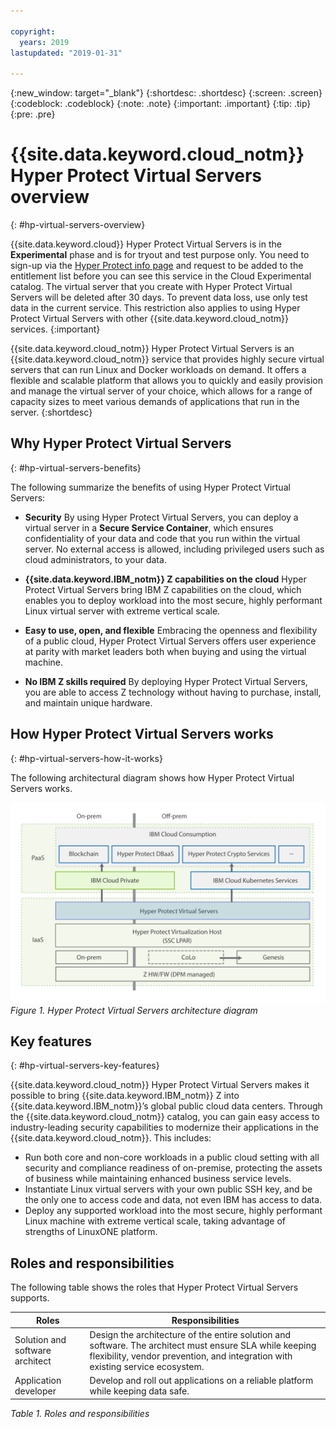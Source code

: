 ```yaml
---

copyright:
  years: 2019
lastupdated: "2019-01-31"

---
```


{:new_window: target="_blank"}
{:shortdesc: .shortdesc}
{:screen: .screen}
{:codeblock: .codeblock}
{:note: .note}
{:important: .important}
{:tip: .tip}
{:pre: .pre}

# {{site.data.keyword.cloud_notm}} Hyper Protect Virtual Servers overview
{: #hp-virtual-servers-overview}

{{site.data.keyword.cloud}} Hyper Protect Virtual Servers is in the **Experimental** phase and is for tryout and test purpose only. You need to sign-up via the [Hyper Protect info page](https://www.ibm.com/cloud/hyper-protect-services) and request to be added to the entitlement list before you can see this service in the Cloud Experimental catalog. The virtual server that you create with Hyper Protect Virtual Servers will be deleted after 30 days. To prevent data loss, use only test data in the current service. This restriction also applies to using Hyper Protect Virtual Servers with other {{site.data.keyword.cloud_notm}} services.
{:important}

{{site.data.keyword.cloud_notm}} Hyper Protect Virtual Servers is an {{site.data.keyword.cloud_notm}} service that provides highly secure virtual servers that can run Linux and Docker workloads on demand. It offers a flexible and scalable platform that allows you to quickly and easily provision and manage the virtual server of your choice, which allows for a range of capacity sizes to meet various demands of applications that run in the server.
{:shortdesc}


## Why Hyper Protect Virtual Servers  
{: #hp-virtual-servers-benefits}

The following summarize the benefits of using Hyper Protect Virtual Servers:

- **Security**
  By using Hyper Protect Virtual Servers, you can deploy a virtual server in a **Secure Service Container**, which ensures confidentiality of your data and code that you run within the virtual server. No external access is allowed, including privileged users such as cloud administrators, to your data.

- **{{site.data.keyword.IBM_notm}} Z capabilities on the cloud**
  Hyper Protect Virtual Servers bring IBM Z capabilities on the cloud, which enables you to deploy workload into the most secure, highly performant Linux virtual server with extreme vertical scale.

- **Easy to use, open, and flexible**
  Embracing the openness and flexibility of a public cloud, Hyper Protect Virtual Servers offers user experience at parity with market leaders both when buying and using the virtual machine.

-  **No IBM Z skills required**
  By deploying Hyper Protect Virtual Servers, you are able to access Z technology without having to purchase, install, and maintain unique hardware.


## How Hyper Protect Virtual Servers works
{: #hp-virtual-servers-how-it-works}

The following architectural diagram shows how Hyper Protect Virtual Servers works.

![Hyper Protect Virtual Servers architecture diagram](image/hpvs-architecture-diagram.png "Hyper Protect Virtual Servers architecture diagram")
*Figure 1. Hyper Protect Virtual Servers architecture diagram*  

## Key features
{: #hp-virtual-servers-key-features}

{{site.data.keyword.cloud_notm}} Hyper Protect Virtual Servers makes it possible to bring {{site.data.keyword.IBM_notm}} Z into {{site.data.keyword.IBM_notm}}’s global public cloud data centers. Through the {{site.data.keyword.cloud_notm}} catalog, you can gain easy access to industry-leading security capabilities to modernize their applications in the {{site.data.keyword.cloud_notm}}. This includes:

- Run both core and non-core workloads in a public cloud setting with all security and compliance readiness of on-premise, protecting the assets of business while maintaining enhanced business service levels.
- Instantiate Linux virtual servers with your own public SSH key, and be the only one to access code and data, not even IBM has access to data.
- Deploy any supported workload into the most secure, highly performant Linux machine with extreme vertical scale, taking advantage of strengths of LinuxONE platform.


## Roles and responsibilities

The following table shows the roles that Hyper Protect Virtual Servers supports.


| Roles | Responsibilities |
|-------|------------------|
| Solution and software architect | Design the architecture of the entire solution and software. The architect must ensure SLA while keeping flexibility, vendor prevention, and integration with existing service ecosystem. |
| Application developer | Develop and roll out applications on a reliable platform while keeping data safe. |

*Table 1. Roles and responsibilities*

